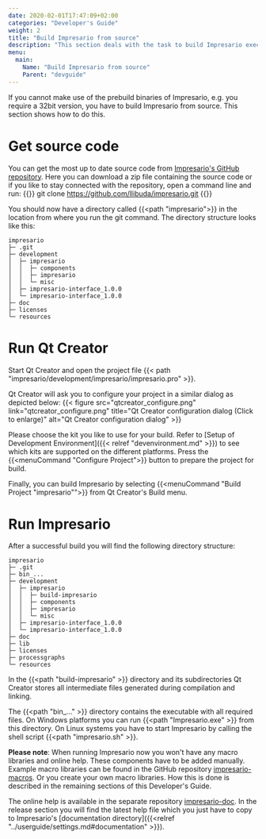 ```yaml
---
date: 2020-02-01T17:47:09+02:00
categories: "Developer's Guide"
weight: 2
title: "Build Impresario from source"
description: "This section deals with the task to build Impresario executable from source."
menu: 
  main:
    Name: "Build Impresario from source"
    Parent: "devguide"
---
```


If you cannot make use of the prebuild binaries of Impresario, e.g. you require a 32bit version,
you have to build Impresario from source. This section shows how to do this.

# Get source code
You can get the most up to date source code from [Impresario's GitHub repository](https://github.com/llibuda/impresario).
Here you can download a zip file containing the source code or if you like to stay connected with the
repository, open a command line and run:
{{<highlight bash>}}
git clone https://github.com/llibuda/impresario.git
{{</highlight>}}

You should now have a directory called {{<path "impresario">}} in the location from where you run the git command.
The directory structure looks like this:
```
impresario
├─ .git
├─ development
│  ├─ impresario
│  │  ├─ components
│  │  ├─ impresario   
│  │  └─ misc
│  ├─ impresario-interface_1.0.0
│  └─ impresario-interface_1.0.0
├─ doc
├─ licenses
└─ resources
```

# Run Qt Creator
Start Qt Creator and open the project file {{< path "impresario/development/impresario/impresario.pro" >}}.

Qt Creator will ask you to configure your project in a similar dialog as depicted below:
{{< figure src="qtcreator_configure.png" link="qtcreator_configure.png" title="Qt Creator configuration dialog (Click to enlarge)" 
    alt="Qt Creator configuration dialog" >}}

Please choose the kit you like to use for your build. Refer to 
[Setup of Development Environment]({{< relref "devenvironment.md" >}}) to see which 
kits are supported on the different platforms. Press the {{<menuCommand "Configure Project">}} button
to prepare the project for build.

Finally, you can build Impresario by selecting {{<menuCommand "Build Project \"impresario\"">}} from Qt Creator's
Build menu.

# Run Impresario
After a successful build you will find the following directory structure:
```
impresario
├─ .git
├─ bin_...
├─ development
│  ├─ impresario
│  │  ├─ build-impresario
│  │  ├─ components
│  │  ├─ impresario
│  │  └─ misc
│  ├─ impresario-interface_1.0.0
│  └─ impresario-interface_1.0.0
├─ doc
├─ lib
├─ licenses
├─ processgraphs
└─ resources
```
In the {{<path "build-impresario" >}} directory and its subdirectories Qt Creator stores all intermediate files generated
during compilation and linking.

The {{<path "bin_..." >}} directory contains the executable with all required files. On Windows platforms you can run
{{<path "Impresario.exe" >}} from this directory. On Linux systems you have to start Impresario by calling the shell
script {{<path "impresario.sh" >}}.

**Please note**: When running Impresario now you won't have any macro libraries and online help. These components
have to be added manually. Example macro libraries can be found in the GitHub repository 
[impresario-macros](https://github.com/llibuda/impresario-macros). Or you create your own macro libraries. How
this is done is described in the remaining sections of this Developer's Guide.

The online help is available in the separate repository 
[impresario-doc](https://github.com/llibuda/impresario-doc). In the release section you will find the latest help file
which you just have to copy to Impresario's [documentation directory]({{<relref "../userguide/settings.md#documentation" >}}).

